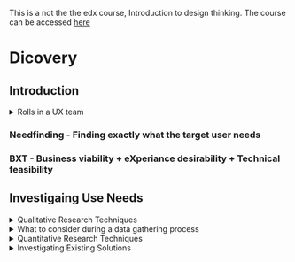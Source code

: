 This is a not the the edx course, Introduction to design thinking. The course can be accessed [here](https://courses.edx.org/courses/course-v1:Microsoft+DEV241x+3T2019/course/)

# Dicovery

## Introduction

<details>
 <summary>Rolls in a UX team </summary>
 <ol>
<li> User Researcher </li> 
<li>Information Architect</li>
<li>Interaction Designer</li>
<li>Motion Designer</li>
<li>Visual Designer</li>
<li>Front End Developer/Prototyper</li>
<li>Content Strategist</li>
<li>Localisation</li>
<li>UI Text Writer</li>
<li>Product Manager</li>
</details>

### Needfinding - Finding exactly what the target user needs

### BXT - Business viability + eXperiance desirability + Technical feasibility

## Investigaing Use Needs
<details>
 <summary>Qualitative Research Techniques</summary>
Asking customers what they need is not an accurate way to reflect on what need to be done as people cannot accurately recounting their personal experience. Their experience is also depending on their frame of reference. 
<ol> 
 <li> User Interviews </li>
  <ul>
  <li> Result: user's attitude
  </ul>
<li>  Contextual Inquiry </li>
  <ul>
  <li> Best used in the discovery phase</li>
    <ul>
    <li>Important to document of he distractions on the user's environment as they influnce the design solution</li>
    <li> Benefit from higher number of participants</li>
    </ul>
  <li>Result: Behavioral, Social, environmental and attitudinal data</li>
   </ul>
<li>  Stakeholder Interview </li>
  <ul>
  <li>To establish the needs and beliefs of your business partners</li>
  <li>Business requirement - performance against specific business metrics</li>
  <li> Result: Collect business requirements, key performance indicators/attributes of a succesful design</li>
  </ul>
<li>  Customer Interview </li>
  <ul>
 <li>Result: Collect metrics for success as well as beliefs about success</li>
  </ul>
<li>  Focus Group </li>
  <ul>
 <li>Common for branding and visual finishing phase of a project</li>
 <li>Result: Beliefs, attitudes and subjective preferences, however, at risk of collecting no useful data without expert moderation</li>
  </ul>
<li>  Usability Testing </li>
  <ul>
 <li>Run a user interactive design experience against other prototype (e.g. previous version, competitor's version) is a very accurate was to observe user's habits and practises</li>
 <li>Result: Proven user bahviour</li>
   </ul>
   </ol>
 </details>
 
<details>
 <summary>What to consider during a data gathering process </summary>
 <ol>
  <li> Make participants feel comfortable </li>
  <ol>
 <li> Respect their boundries </li>
   <ul>
  <li> They can end the session any time</li>
  <li> They can pass on questions</li>
  <li> Stick to the schedule</li>
  <li> They are hydrated and physically at ease</li>
  <li> There is no wrong answer as the purpose of the session is to understand their beliefs</li>
    </ul>
 <li> Don't correct or judge</li>
   <ul>
  <li>Corrections will change the dynamic of the conversation</li>
    </ul>
 <li> Don't explain things to them unless they've asked for explanation</li>
   <ul>
  <li>and then only after responding to the initial request with "what do you believe the right answer should be?"</li>
  <li>Any explanation will change the dynamic of the conversation and shut down the flow of necessary data from them to you</li>
    </ul>
 </ol>
<li> Listen actively</li>
  <ol>
 <li> Probe for clarification when you don't understand something they've said or done</li>
 <li> Do not make assumptions about their intent: ask them</li>
  </ol>
<li> Avoid leading questions</li>
  <ol>
 <li> Check all of your questions for hidden assumptions in the way they are framed</li>
   <ul>
  <li>Questions that lead with "when did you stop…" or "don't you think…", or even "do you believe…" are encoding an implicit assumption that the user started or thought something</li>
  <li>Questions which end with "you agree, right?" are forcing the user to evaluate and accept a conclusion they did not arrive at themselves</li>
    </ul>
  </ol>
<li> Avoid dead end questions unless you need to move on to another research topic</li>
  <ol>
 <li> Dead end questions are generally answerable with a single fact. Yes, no, date, or number are appropriate answers for dead end questions</li>
 <li> Only use them when you've gathered enough information on the current topic and you want to change the topic</li>
   </ol>
<li> Avoid compound questions</li>
  <ol>
 <li> Difficult to know which part of the question the user responded to</li>
 <li>Beware of questions that contain a pivotal "or" in the middle, as you're limiting the possibilities and requiring an answer that is more complex</li>
   </ol>
<li> Take copious notes</li>
  <ol>
 <li> Become adept at rapid note taking in a non-obtrusive way</li>
   <ul>
  <li>Many researchers gain consent to create an audio recording so they can review the session later and codify their insights and observations</li>
  <li>If you have a colleague willing to help, you could take a note taker along on the research session</li>
    </ul>
  </ol>
</ol>
</details>

<details>
 <summary>Quantitative Research Techniques</summary>
Gather any quantitative data that can measure the performance of an existing design or reaction to a fixed stimulus 
<ol> 
 <li> Customer Support issues tracking </li>
  <ul>
  <li> Support issues arising from user confusion are issues which user experience design can prevent </li>
  </ul>
<li>  Instrumentation </li>
  <ul>
  <li> Most modern services and applications have some way of tracking what workflows the user is using. </li>
    <ul>
    <li>This data can be aggregated into Sankey diagrams or other visuals to indicate how users are using the software</li>
    </ul>
<li>  Surveys </li>
   <ul>
    <li>Surveys will almost never teach you something new about user intent; instead they are excellent tools for confirming or refuting a hypothesis</li>
   </ul>
</details>

<details>
 <summary>Investigating Existing Solutions</summary>
 <br>
 You can evaluate everything from business model, target markets, features provided, layouts, to interaction styles. The more you are informed about previous success and failures in solving the problem you're working to solve, the more likely you are to make a solution that exceeds what's gone before.
 </details>
 
